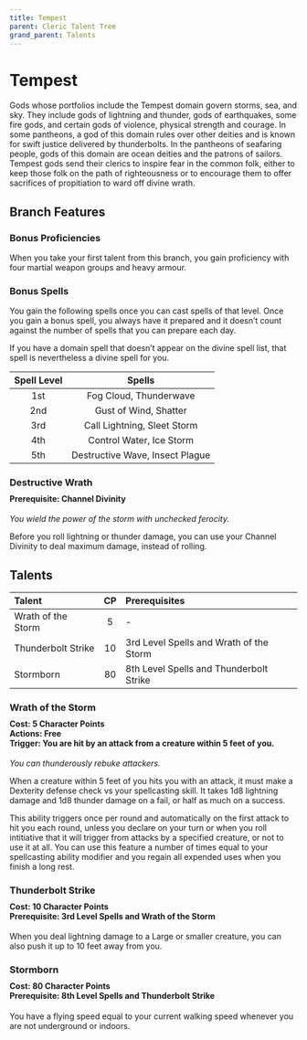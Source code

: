```yaml
---
title: Tempest
parent: Cleric Talent Tree
grand_parent: Talents
---
```


# Tempest
Gods whose portfolios include the Tempest domain govern storms, sea, and sky. They include gods of lightning and thunder, gods of earthquakes, some fire gods, and certain gods of violence, physical strength and courage. In some pantheons, a god of this domain rules over other deities and is known for swift justice delivered by thunderbolts. In the pantheons of seafaring people, gods of this domain are ocean deities and the patrons of sailors. Tempest gods send their clerics to inspire fear in the common folk, either to keep those folk on the path of righteousness or to encourage them to offer sacrifices of propitiation to ward off divine wrath.

## Branch Features

### Bonus Proficiencies
When you take your first talent from this branch, you gain proficiency with four martial weapon groups and heavy armour.

### Bonus Spells
You gain the following spells once you can cast spells of that level. Once you gain a bonus spell, you always have it prepared and it doesn’t count against the number of spells that you can prepare each day.

If you have a domain spell that doesn’t appear on the divine spell list, that spell is nevertheless a divine spell for you.

| Spell Level | Spells |
|:-----------:|:------:|
| 1st | Fog Cloud, Thunderwave |
| 2nd | Gust of Wind, Shatter |
| 3rd | Call Lightning, Sleet Storm |
| 4th | Control Water, Ice Storm |
| 5th | Destructive Wave, Insect Plague |

### Destructive Wrath

<div style="margin-top:-10px;"></div>
 
#### **Prerequisite:** Channel Divinity
*You wield the power of the storm with unchecked ferocity.*

Before you roll lightning or thunder damage, you can use your Channel Divinity to deal maximum damage, instead of rolling.

## Talents

| Talent | CP | Prerequisites |
|:-------|:--:|:--------------|
| Wrath of the Storm | 5  | - |  
| Thunderbolt Strike | 10 | 3rd Level Spells and Wrath of the Storm |  
| Stormborn          | 80 | 8th Level Spells and Thunderbolt Strike |  

### Wrath of the Storm

<div style="margin-top:-10px;"></div>
 
#### **Cost:** 5 Character Points<br>**Actions:** Free<br>**Trigger:** You are hit by an attack from a creature within 5 feet of you.
*You can thunderously rebuke attackers.* 

When a creature within 5 feet of you hits you with an attack, it must make a Dexterity defense check vs your spellcasting skill. It takes 1d8 lightning damage and 1d8 thunder damage on a fail, or half as much on a success.

This ability triggers once per round and automatically on the first attack to hit you each round, unless you declare on your turn or when you roll intitiative that it will trigger from attacks by a specified creature, or not to use it at all. You can use this feature a number of times equal to your spellcasting ability modifier and you regain all expended uses when you finish a long rest.

### Thunderbolt Strike

<div style="margin-top:-10px;"></div>
 
#### **Cost:** 10 Character Points<br>**Prerequisite:** 3rd Level Spells and Wrath of the Storm
When you deal lightning damage to a Large or smaller creature, you can also push it up to 10 feet away from you.

### Stormborn
<div style="margin-top:-10px;"></div>
 
#### **Cost:** 80 Character Points<br>**Prerequisite:** 8th Level Spells and Thunderbolt Strike
You have a flying speed equal to your current walking speed whenever you are not underground or indoors.
